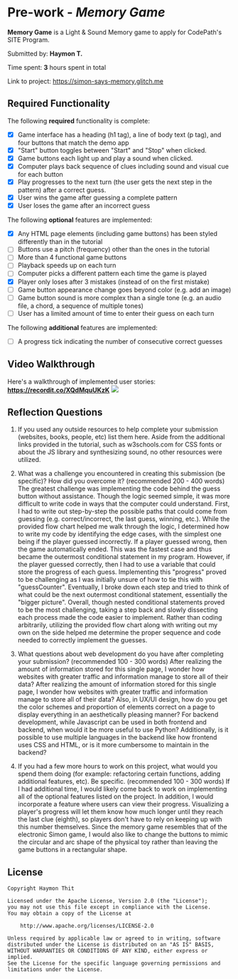 # Pre-work - *Memory Game*

**Memory Game** is a Light & Sound Memory game to apply for CodePath's SITE Program. 

Submitted by: **Haymon T.**

Time spent: **3** hours spent in total

Link to project: https://simon-says-memory.glitch.me

## Required Functionality

The following **required** functionality is complete:

* [x] Game interface has a heading (h1 tag), a line of body text (p tag), and four buttons that match the demo app
* [x] "Start" button toggles between "Start" and "Stop" when clicked. 
* [x] Game buttons each light up and play a sound when clicked. 
* [x] Computer plays back sequence of clues including sound and visual cue for each button
* [x] Play progresses to the next turn (the user gets the next step in the pattern) after a correct guess. 
* [x] User wins the game after guessing a complete pattern
* [x] User loses the game after an incorrect guess

The following **optional** features are implemented:

* [x] Any HTML page elements (including game buttons) has been styled differently than in the tutorial
* [ ] Buttons use a pitch (frequency) other than the ones in the tutorial
* [ ] More than 4 functional game buttons
* [ ] Playback speeds up on each turn
* [ ] Computer picks a different pattern each time the game is played
* [x] Player only loses after 3 mistakes (instead of on the first mistake)
* [ ] Game button appearance change goes beyond color (e.g. add an image)
* [ ] Game button sound is more complex than a single tone (e.g. an audio file, a chord, a sequence of multiple tones)
* [ ] User has a limited amount of time to enter their guess on each turn

The following **additional** features are implemented:

- [ ] A progress tick indicating the number of consecutive correct guesses

## Video Walkthrough

Here's a walkthrough of implemented user stories:
**https://recordit.co/XQdMquUKzK**
<img src='http://g.recordit.co/XQdMquUKzK.gif'>


## Reflection Questions
1. If you used any outside resources to help complete your submission (websites, books, people, etc) list them here. 
Aside from the additional links provided in the tutorial, such as w3schools.com for CSS fonts or about the JS library and synthesizing sound, no other resources were utilized.

2. What was a challenge you encountered in creating this submission (be specific)? How did you overcome it? (recommended 200 - 400 words) 
The greatest challenge was implementing the code behind the guess button without assistance. Though the logic seemed simple, it was more difficult to write code in ways that the computer could understand. First, I had to write out step-by-step the possible paths that could come from guessing (e.g. correct/incorrect, the last guess, winning, etc.). While the provided flow chart helped me walk through the logic, I determined how to write my code by identifying the edge cases, with the simplest one being if the player guessed incorrectly. If a player guessed wrong, then the game automatically ended. This was the fastest case and thus became the outermost conditional statement in my program. However, if the player guessed correctly, then I had to use a variable that could store the progress of each guess. Implementing this "progress" proved to be challenging as I was initially unsure of how to tie this with "guessCounter". Eventually, I broke down each step and tried to think of what could be the next outermost conditional statement, essentially the "bigger picture". Overall, though nested conditional statements proved to be the most challenging, taking a step back and slowly dissecting each process made the code easier to implement. Rather than coding arbitrarily, utilizing the provided flow chart along with writing out my own on the side helped me determine the proper sequence and code needed to correctly implement the guesses.

3. What questions about web development do you have after completing your submission? (recommended 100 - 300 words) 
After realizing the amount of information stored for this single page, I wonder how websites with greater traffic and information manage to store all of their data? 
After realizing the amount of information stored for this single page, I wonder how websites with greater traffic and information manage to store all of their data? Also, in UX/UI design, how do you get the color schemes and proportion of elements correct on a page to display everything in an aesthetically pleasing manner? For backend development, while Javascript can be used in both frontend and backend, when would it be more useful to use Python? Additionally, is it possible to use multiple languages in the backend like how frontend uses CSS and HTML, or is it more cumbersome to maintain in the backend?

4. If you had a few more hours to work on this project, what would you spend them doing (for example: refactoring certain functions, adding additional features, etc). Be specific. (recommended 100 - 300 words) 
If I had additional time, I would likely come back to work on implementing all of the optional features listed on the project. In addition, I would incorporate a feature where users can view their progress. Visualizing a player's progress will let them know how much longer until they reach the last clue (eighth), so players don't have to rely on keeping up with this number themselves. Since the memory game resembles that of the electronic Simon game, I would also like to change the buttons to mimic the circular and arc shape of the physical toy rather than leaving the game buttons in a rectangular shape.



## License

    Copyright Haymon Thit

    Licensed under the Apache License, Version 2.0 (the "License");
    you may not use this file except in compliance with the License.
    You may obtain a copy of the License at

        http://www.apache.org/licenses/LICENSE-2.0

    Unless required by applicable law or agreed to in writing, software
    distributed under the License is distributed on an "AS IS" BASIS,
    WITHOUT WARRANTIES OR CONDITIONS OF ANY KIND, either express or implied.
    See the License for the specific language governing permissions and
    limitations under the License.
